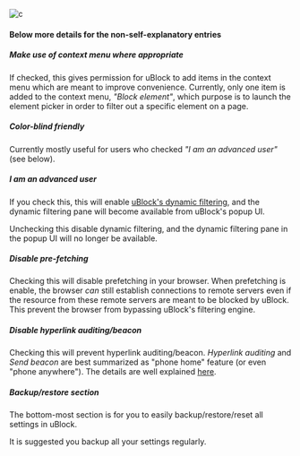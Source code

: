 ![c](https://cloud.githubusercontent.com/assets/585534/8024482/4c6f01b0-0d03-11e5-942c-64fe9e2a3686.png)

#### Below more details for the non-self-explanatory entries

##### Make use of context menu where appropriate

If checked, this gives permission for uBlock to add items in the context menu which are meant to improve convenience. Currently, only one item is added to the context menu, _"Block element"_, which purpose is to launch the element picker in order to filter out a specific element on a page.

##### Color-blind friendly

Currently mostly useful for users who checked _"I am an advanced user"_ (see below).

##### I am an advanced user

If you check this, this will enable [uBlock's dynamic filtering](https://github.com/gorhill/uBlock/wiki/Dynamic-filtering), and the dynamic filtering pane will become available from uBlock's popup UI.

Unchecking this disable dynamic filtering, and the dynamic filtering pane in the popup UI will no longer be available.

##### Disable pre-fetching

Checking this will disable prefetching in your browser. When prefetching is enable, the browser _can_ still establish connections to remote servers even if the resource from these remote servers are meant to be blocked by uBlock. This prevent the browser from bypassing uBlock's filtering engine.

##### Disable hyperlink auditing/beacon

Checking this will prevent hyperlink auditing/beacon. _Hyperlink auditing_ and _Send beacon_ are best summarized as "phone home" feature (or even "phone anywhere"). The details are well explained [here](http://www.wilderssecurity.com/threads/hyperlink-auditing-aka-a-ping-and-beacon-aka-navigator-sendbeacon.364904/).

##### Backup/restore section

The bottom-most section is for you to easily backup/restore/reset all settings in uBlock.

It is suggested you backup all your settings regularly.